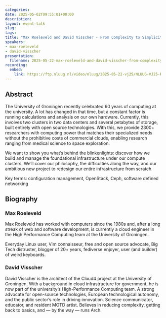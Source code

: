 ```yaml
---
categories:
date: 2025-05-02T09:55:01+00:00
description:
layout: event-talk
slug:
tags:
title: "Max Roeleveld and David Visscher - From Complexity to Simplicity: Our Cloud Infrastructure Redesign"
speakers:
- max-roeleveld
- david-visscher
presentation:
  filename: 2025-05-22-max-roeleveld-and-david-visscher-from-complexity-to-simplicity-our-cloud-infrastructure-redesign.pdf
recording:
  embed:
    link: https://ftp.nluug.nl/video/nluug/2025-05-22-vj25/NLUUG-VJ25-Roeleveld_and_Visscher_From_Complexity_to_Simplicity.mp4
---
```


## Abstract

The University of Groningen recently celebrated 60 years of computing at the university. A lot has changed in that time, but a constant factor is running calculations and analysis on our own hardware. Currently, this involves two clusters in two data centers and several petabytes of storage, built entirely with open source technologies. With this, we provide 2300+ researchers with computing power that matches their specialized needs without the prohibitive costs of commercial clouds, enabling research ranging from medical science to space exploration. 

We want to show you what’s behind the blinkenlights: discover how we build and manage the foundational infrastructure under our compute clusters. We’ll cover our philosophy, the difficulties along the way, and our ambitious new project to redesign our entire infrastructure from scratch.

Key terms: configuration management, OpenStack, Ceph, software defined networking

## Biography

### Max Roeleveld

Max Roeleveld has worked with computers since the 1980s and, after a long streak of web and software development, is currently a cloud engineer in the High Performance Computing team at the University of Groningen.

Everyday Linux user, Vim connaisseur, free and open source advocate, Big Tech distruster, blogger of 20+ years, fediverse enjoyer, user (and builder) of weird keyboards.

### David Visscher

David Visscher is the architect of the Cloud4 project at the University of Groningen. With a background in cloud infrastructure for government, he is now part of the university’s High-Performance Computing team.
A strong advocate for open-source technologies, European technological autonomy, and the public sector’s role in driving innovation. Science communicator, educator, and resident MOTD artist. Believes in reducing complexity, getting back to basics, and — by the way — runs Arch.
